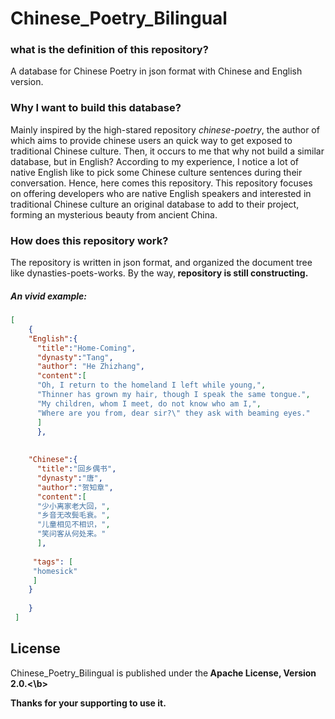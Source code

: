 # Chinese_Poetry_Bilingual
### what is the definition of this repository?
A database for Chinese Poetry in json format
 with Chinese and English version.


### Why I want to build this database?
Mainly inspired by the high-stared repository
 <i>chinese-poetry</i>, the author of which aims 
 to provide chinese users an quick way to get 
 exposed to traditional Chinese culture. 
 Then, it occurs to me that why not build a similar 
 database, but in English? According to my experience, I notice 
 a lot of native English like to pick some Chinese culture sentences
 during their conversation.
 Hence, here comes this repository.
 This repository focuses 
 on offering developers who are native English speakers and 
 interested in traditional Chinese culture an original database 
 to add to their project, forming an mysterious beauty from 
 ancient China. 



### How does this repository work?
The repository is written in json format, and organized the
document tree like dynasties-poets-works. By the way,<b> 
repository is still constructing.  </b>

##### An vivid example:
```json
[
    {
    "English":{
      "title":"Home-Coming",
      "dynasty":"Tang",
      "author": "He Zhizhang",
      "content":[
      "Oh, I return to the homeland I left while young,",
      "Thinner has grown my hair, though I speak the same tongue.",
      "My children, whom I meet, do not know who am I,",
      "Where are you from, dear sir?\" they ask with beaming eyes."
      ]
      },
      
      
    "Chinese":{
      "title":"回乡偶书",
      "dynasty":"唐",
      "author":"贺知章",
      "content":[
      "少小离家老大回，",
      "乡音无改鬓毛衰。",
      "儿童相见不相识，",
      "笑问客从何处来。"
      ],
      
     "tags": [
     "homesick"
     ]
    }
     
    }
 ]


```
## License

Chinese_Poetry_Bilingual is published under the<b> 
Apache License, Version 2.0.<\b>

Thanks for your supporting to use it. 

